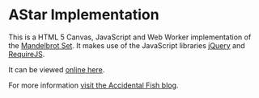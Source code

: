 # AStar Implementation

This is a HTML 5 Canvas, JavaScript and Web Worker implementation of the [Mandelbrot Set](http://en.wikipedia.org/wiki/Mandelbrot_set). It makes use of the JavaScript libraries [jQuery](http://jquery.com/) and [RequireJS](http://requirejs.org/).

It can be viewed [online here](http://www.accidentalfish.com/mandelbrot/index.php).

For more information [visit the Accidental Fish blog](http://accidentalfish.wordpress.com).
